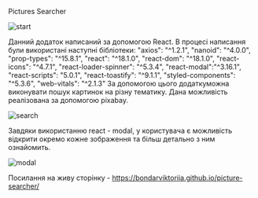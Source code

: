 Pictures Searcher

![start](https://github.com/BondarViktoriia/picture-searcher/assets/103380251/13bfdd6b-df74-4658-9c13-3257063c1ec4)

Данний додаток написаний за допомогою React. В процесі написання були
використані наступні бібліотеки:
"axios": "^1.2.1", 
"nanoid": "^4.0.0",
"prop-types": "^15.8.1",
"react": "^18.1.0",
"react-dom": "^18.1.0",
"react-icons": "^4.7.1",
"react-loader-spinner": "^5.3.4",
"react-modal":"^3.16.1",
"react-scripts": "5.0.1",
"react-toastify": "^9.1.1",
"styled-components": "^5.3.6", 
"web-vitals": "^2.1.3" 
За допомогою цього додаткуможна виконувати пошук картинок на різну тематику. Дана можливість реалізована
за допомогою pixabay.

![search](https://github.com/BondarViktoriia/picture-searcher/assets/103380251/fcb53f7b-7831-435f-8c26-f9403670a2d1)

Завдяки використанню react - modal, у користувача є можливість відкрити окремо
кожне зображення та більш детально з ним ознайомить.

![modal ](https://github.com/BondarViktoriia/picture-searcher/assets/103380251/85d8def0-8ef9-47b8-9c49-481bbc407aff)

Посилання на живу сторінку - https://bondarviktoriia.github.io/picture-searcher/
